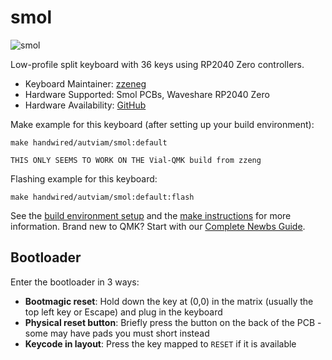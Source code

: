 # smol

![smol](https://imgur.com/GWQy2jOh.jpg)

Low-profile split keyboard with 36 keys using RP2040 Zero controllers.

-   Keyboard Maintainer: [zzeneg](https://github.com/zzeneg)
-   Hardware Supported: Smol PCBs, Waveshare RP2040 Zero
-   Hardware Availability: [GitHub](https://github.com/zzeneg/smol)

Make example for this keyboard (after setting up your build environment):

    make handwired/autviam/smol:default

    THIS ONLY SEEMS TO WORK ON THE Vial-QMK build from zzeng


Flashing example for this keyboard:

    make handwired/autviam/smol:default:flash

See the [build environment setup](https://docs.qmk.fm/#/getting_started_build_tools) and the [make instructions](https://docs.qmk.fm/#/getting_started_make_guide) for more information. Brand new to QMK? Start with our [Complete Newbs Guide](https://docs.qmk.fm/#/newbs).

## Bootloader

Enter the bootloader in 3 ways:

-   **Bootmagic reset**: Hold down the key at (0,0) in the matrix (usually the top left key or Escape) and plug in the keyboard
-   **Physical reset button**: Briefly press the button on the back of the PCB - some may have pads you must short instead
-   **Keycode in layout**: Press the key mapped to `RESET` if it is available
